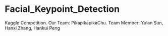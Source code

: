 # Facial_Keypoint_Detection
Kaggle Competition. 
Our Team: PikapikapikaChu.
Team Member: Yulan Sun, Hanxi Zhang, Hankui Peng
